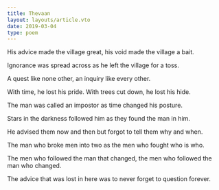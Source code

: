 ```yaml
---
title: Thevaan
layout: layouts/article.vto
date: 2019-03-04
type: poem
---
```

His advice made the village great, his void made the village a bait.

Ignorance was spread across as he left the village for a toss.

A quest like none other, an inquiry like every other.

With time, he lost his pride. With trees cut down, he lost his hide.

The man was called an impostor as time changed his posture.

Stars in the darkness followed him as they found the man in him.

He advised them now and then but forgot to tell them why and when.

The man who broke men into two as the men who fought who is who.

The men who followed the man that changed, the men who followed the man who changed.

The advice that was lost in here was to never forget to question forever.